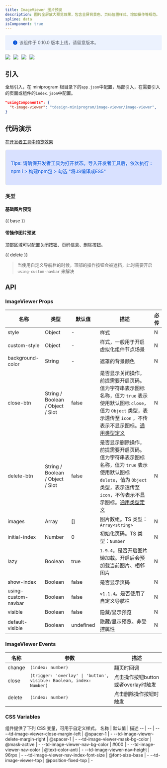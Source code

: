 ```yaml
---
title: ImageViewer 图片预览
description: 图片全屏放大预览效果，包含全屏背景色、页码位置样式、增加操作等规范。
spline: data
isComponent: true
---
```



<div style="background: #ecf2fe; display: flex; align-items: center; line-height: 20px; padding: 14px 24px; border-radius: 3px; color: #555a65">
  <svg fill="none" viewBox="0 0 16 16" width="16px" height="16px" style="margin-right: 5px">
    <path fill="#0052d9" d="M8 15A7 7 0 108 1a7 7 0 000 14zM7.4 4h1.2v1.2H7.4V4zm.1 2.5h1V12h-1V6.5z" fillOpacity="0.9"></path>
  </svg>
  该组件于 0.10.0 版本上线，请留意版本。
</div>

<span class="coverages-badge" style="margin-right: 10px"><img src="https://img.shields.io/badge/coverages%3A%20lines-66%25-red" /></span><span class="coverages-badge" style="margin-right: 10px"><img src="https://img.shields.io/badge/coverages%3A%20functions-85%25-blue" /></span><span class="coverages-badge" style="margin-right: 10px"><img src="https://img.shields.io/badge/coverages%3A%20statements-66%25-red" /></span><span class="coverages-badge" style="margin-right: 10px"><img src="https://img.shields.io/badge/coverages%3A%20branches-82%25-blue" /></span>
## 引入

全局引入，在 miniprogram 根目录下的`app.json`中配置，局部引入，在需要引入的页面或组件的`index.json`中配置。

```json
"usingComponents": {
  "t-image-viewer": "tdesign-miniprogram/image-viewer/image-viewer",
}
```

## 代码演示

<a href="https://developers.weixin.qq.com/s/9k7luimk7nSy" title="在开发者工具中预览效果" target="_blank" rel="noopener noreferrer"> 在开发者工具中预览效果 </a>

<blockquote style="background-color: #d9e1ff; font-size: 15px; line-height: 26px;margin: 16px 0 0;padding: 16px; border-radius: 6px; color: #0052d9" >
<p>Tips: 请确保开发者工具为打开状态。导入开发者工具后，依次执行：npm i > 构建npm包 > 勾选 "将JS编译成ES5"</p>
</blockquote>

### 类型

#### 基础图片预览

{{ base }}

#### 带操作图片预览

顶部区域可以配置关闭按钮、页码信息、删除按钮。

{{ delete }}

> 当使用自定义导航栏的时候，顶部的操作按钮会被遮挡，此时需要开启 `using-custom-navbar` 来解决

## API

### ImageViewer Props

名称 | 类型 | 默认值 | 描述 | 必传
-- | -- | -- | -- | --
style | Object | - | 样式 | N
custom-style | Object | - | 样式，一般用于开启虚拟化组件节点场景 | N
background-color | String | - | 遮罩的背景颜色 | N
close-btn | String / Boolean / Object / Slot | false | 是否显示关闭操作，前提需要开启页码。值为字符串表示图标名称，值为 `true` 表示使用默认图标 `close`，值为 `Object` 类型，表示透传至 `icon` ，不传表示不显示图标。[通用类型定义](https://github.com/Tencent/tdesign-miniprogram/blob/develop/packages/components/common/common.ts) | N
delete-btn | String / Boolean / Object / Slot | false | 是否显示删除操作，前提需要开启页码。值为字符串表示图标名称，值为 `true` 表示使用默认图标 `delete`，值为 `Object` 类型，表示透传至 `icon`，不传表示不显示图标。[通用类型定义](https://github.com/Tencent/tdesign-miniprogram/blob/develop/packages/components/common/common.ts) | N
images | Array | [] | 图片数组。TS 类型：`Array<string>` | N
initial-index | Number | 0 | 初始化页码。TS 类型：`Number` | N
lazy | Boolean | true | `1.9.4`。是否开启图片懒加载。开启后会预加载当前图片、相邻图片 | N
show-index | Boolean | false | 是否显示页码 | N
using-custom-navbar | Boolean | false | `v1.1.4`。是否使用了自定义导航栏 | N
visible | Boolean | false | 隐藏/显示预览 | N
default-visible | Boolean | undefined | 隐藏/显示预览。非受控属性 | N

### ImageViewer Events

名称 | 参数 | 描述
-- | -- | --
change | `(index: number)` | 翻页时回调
close | `(trigger: 'overlay' \| 'button', visible: Boolean, index: Number)` | 点击操作按钮button或者overlay时触发
delete | `(index: number)` | 点击删除操作按钮时触发

### CSS Variables

组件提供了下列 CSS 变量，可用于自定义样式。
名称 | 默认值 | 描述 
-- | -- | --
--td-image-viewer-close-margin-left | @spacer-1 | - 
--td-image-viewer-delete-margin-right | @spacer-1 | - 
--td-image-viewer-mask-bg-color | @mask-active | - 
--td-image-viewer-nav-bg-color | #000 | - 
--td-image-viewer-nav-color | @text-color-anti | - 
--td-image-viewer-nav-height | 96rpx | - 
--td-image-viewer-nav-index-font-size | @font-size-base | - 
--td-image-viewer-top | @position-fixed-top | -